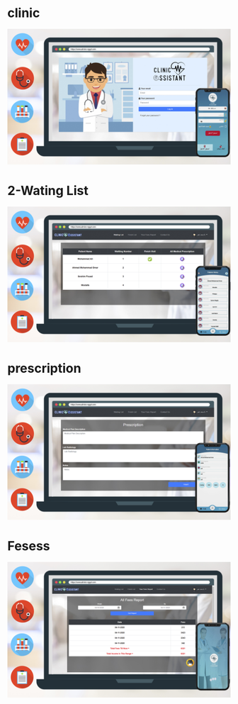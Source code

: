 # clinic
<img src="1-Login.jpg">

# 2-Wating List
<img src="2-Wating List.jpg">

# prescription
<img src="3-prescription.jpg">

# Fesess
<img src="4-Fesess.jpg">
